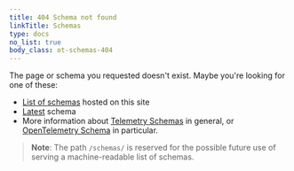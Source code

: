 ```yaml
---
title: 404 Schema not found
linkTitle: Schemas
type: docs
no_list: true
body_class: ot-schemas-404
---
```


The page or schema you requested doesn't exist. Maybe you're looking for one of
these:

- [List of schemas](list) hosted on this site
- [Latest](/schemas/latest) schema
- More information about [Telemetry Schemas] in general, or [OpenTelemetry
  Schema] in particular.

> **Note**: The path `/schemas/` is reserved for the possible future use of
> serving a machine-readable list of schemas.

[OpenTelemetry Schema]: /docs/specs/otel/schemas/#opentelemetry-schema
[Telemetry Schemas]: /docs/specs/otel/schemas/#opentelemetry-schema
